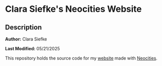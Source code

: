 # Clara Siefke's Neocities Website

## Description

**Author:** Clara Siefke

**Last Modified:** 05/21/2025

This repository holds the source code for my [website](https://clarasiefke.neocities.org/) made with [Neocities](https://neocities.org/).
